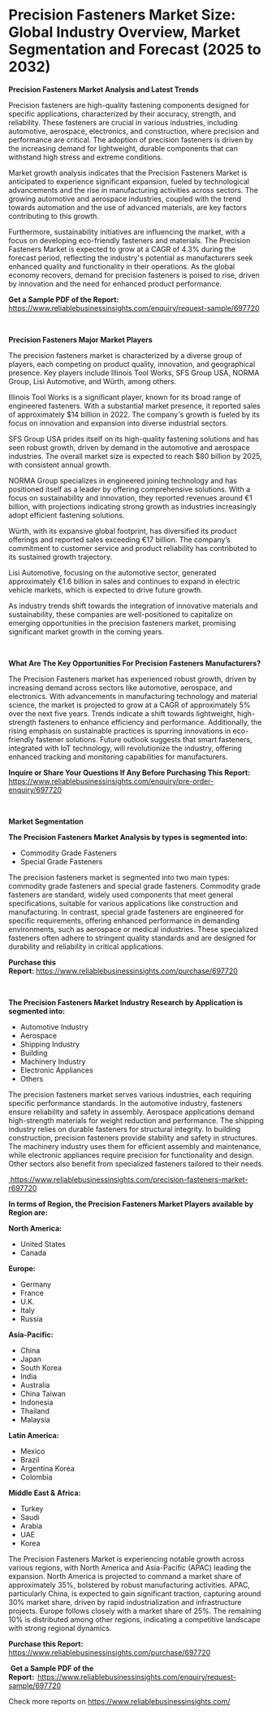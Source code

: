 <p><h1>Precision Fasteners Market Size: Global Industry Overview, Market Segmentation and Forecast (2025 to 2032)</h1></p><p><strong>Precision Fasteners Market Analysis and Latest Trends</strong></p>
<p><p>Precision fasteners are high-quality fastening components designed for specific applications, characterized by their accuracy, strength, and reliability. These fasteners are crucial in various industries, including automotive, aerospace, electronics, and construction, where precision and performance are critical. The adoption of precision fasteners is driven by the increasing demand for lightweight, durable components that can withstand high stress and extreme conditions.</p><p>Market growth analysis indicates that the Precision Fasteners Market is anticipated to experience significant expansion, fueled by technological advancements and the rise in manufacturing activities across sectors. The growing automotive and aerospace industries, coupled with the trend towards automation and the use of advanced materials, are key factors contributing to this growth.</p><p>Furthermore, sustainability initiatives are influencing the market, with a focus on developing eco-friendly fasteners and materials. The Precision Fasteners Market is expected to grow at a CAGR of 4.3% during the forecast period, reflecting the industry's potential as manufacturers seek enhanced quality and functionality in their operations. As the global economy recovers, demand for precision fasteners is poised to rise, driven by innovation and the need for enhanced product performance.</p></p>
<p><strong>Get a Sample PDF of the Report:&nbsp;</strong> <a href="https://www.reliablebusinessinsights.com/enquiry/request-sample/697720?utm_campaign=2274&utm_medium=2&utm_source=Github&utm_content=ia&utm_term=23032025&utm_id=precision-fasteners">https://www.reliablebusinessinsights.com/enquiry/request-sample/697720</a></p>
<p>&nbsp;</p>
<p><strong>Precision Fasteners Major Market Players</strong></p>
<p><p>The precision fasteners market is characterized by a diverse group of players, each competing on product quality, innovation, and geographical presence. Key players include Illinois Tool Works, SFS Group USA, NORMA Group, Lisi Automotive, and Würth, among others.</p><p>Illinois Tool Works is a significant player, known for its broad range of engineered fasteners. With a substantial market presence, it reported sales of approximately $14 billion in 2022. The company's growth is fueled by its focus on innovation and expansion into diverse industrial sectors.</p><p>SFS Group USA prides itself on its high-quality fastening solutions and has seen robust growth, driven by demand in the automotive and aerospace industries. The overall market size is expected to reach $80 billion by 2025, with consistent annual growth.</p><p>NORMA Group specializes in engineered joining technology and has positioned itself as a leader by offering comprehensive solutions. With a focus on sustainability and innovation, they reported revenues around €1 billion, with projections indicating strong growth as industries increasingly adopt efficient fastening solutions.</p><p>Würth, with its expansive global footprint, has diversified its product offerings and reported sales exceeding €17 billion. The company’s commitment to customer service and product reliability has contributed to its sustained growth trajectory.</p><p>Lisi Automotive, focusing on the automotive sector, generated approximately €1.6 billion in sales and continues to expand in electric vehicle markets, which is expected to drive future growth.</p><p>As industry trends shift towards the integration of innovative materials and sustainability, these companies are well-positioned to capitalize on emerging opportunities in the precision fasteners market, promising significant market growth in the coming years.</p></p>
<p>&nbsp;</p>
<p><strong>What Are The Key Opportunities For Precision Fasteners Manufacturers?</strong></p>
<p><p>The Precision Fasteners market has experienced robust growth, driven by increasing demand across sectors like automotive, aerospace, and electronics. With advancements in manufacturing technology and material science, the market is projected to grow at a CAGR of approximately 5% over the next five years. Trends indicate a shift towards lightweight, high-strength fasteners to enhance efficiency and performance. Additionally, the rising emphasis on sustainable practices is spurring innovations in eco-friendly fastener solutions. Future outlook suggests that smart fasteners, integrated with IoT technology, will revolutionize the industry, offering enhanced tracking and monitoring capabilities for manufacturers.</p></p>
<p><strong>Inquire or Share Your Questions If Any Before Purchasing This Report:</strong> <a href="https://www.reliablebusinessinsights.com/enquiry/pre-order-enquiry/697720?utm_campaign=2274&utm_medium=2&utm_source=Github&utm_content=ia&utm_term=23032025&utm_id=precision-fasteners">https://www.reliablebusinessinsights.com/enquiry/pre-order-enquiry/697720</a></p>
<p>&nbsp;</p>
<p><strong>Market Segmentation</strong></p>
<p><strong>The Precision Fasteners Market Analysis by types is segmented into:</strong></p>
<p><ul><li>Commodity Grade Fasteners</li><li>Special Grade Fasteners</li></ul></p>
<p><p>The precision fasteners market is segmented into two main types: commodity grade fasteners and special grade fasteners. Commodity grade fasteners are standard, widely used components that meet general specifications, suitable for various applications like construction and manufacturing. In contrast, special grade fasteners are engineered for specific requirements, offering enhanced performance in demanding environments, such as aerospace or medical industries. These specialized fasteners often adhere to stringent quality standards and are designed for durability and reliability in critical applications.</p></p>
<p><strong>Purchase this Report:&nbsp;</strong><a href="https://www.reliablebusinessinsights.com/purchase/697720?utm_campaign=2274&utm_medium=2&utm_source=Github&utm_content=ia&utm_term=23032025&utm_id=precision-fasteners">https://www.reliablebusinessinsights.com/purchase/697720</a></p>
<p>&nbsp;</p>
<p><strong>The Precision Fasteners Market Industry Research by Application is segmented into:</strong></p>
<p><ul><li>Automotive Industry</li><li>Aerospace</li><li>Shipping Industry</li><li>Building</li><li>Machinery Industry</li><li>Electronic Appliances</li><li>Others</li></ul></p>
<p><p>The precision fasteners market serves various industries, each requiring specific performance standards. In the automotive industry, fasteners ensure reliability and safety in assembly. Aerospace applications demand high-strength materials for weight reduction and performance. The shipping industry relies on durable fasteners for structural integrity. In building construction, precision fasteners provide stability and safety in structures. The machinery industry uses them for efficient assembly and maintenance, while electronic appliances require precision for functionality and design. Other sectors also benefit from specialized fasteners tailored to their needs.</p></p>
<p><a href="https://www.reliablebusinessinsights.com/precision-fasteners-market-r697720?utm_campaign=2274&utm_medium=2&utm_source=Github&utm_content=ia&utm_term=23032025&utm_id=precision-fasteners">&nbsp;https://www.reliablebusinessinsights.com/precision-fasteners-market-r697720</a></p>
<p><strong>In terms of Region, the Precision Fasteners Market Players available by Region are:</strong></p>
<p>
    <p> <strong> North America: </strong>
        <ul>
            <li>United States</li>
            <li>Canada</li>
        </ul>
        </p> 
    <p> <strong> Europe: </strong>
        <ul>
            <li>Germany</li>
            <li>France</li>
            <li>U.K.</li>
            <li>Italy</li>
            <li>Russia</li>
        </ul>
        </p> 
    <p> <strong> Asia-Pacific: </strong>
        <ul>
            <li>China</li>
            <li>Japan</li>
            <li>South Korea</li>
            <li>India</li>
            <li>Australia</li>
            <li>China Taiwan</li>
            <li>Indonesia</li>
            <li>Thailand</li>
            <li>Malaysia</li>
        </ul>
        </p> 
    <p> <strong> Latin America: </strong>
        <ul>
            <li>Mexico</li>
            <li>Brazil</li>
            <li>Argentina Korea</li>
            <li>Colombia</li>
        </ul>
        </p> 
    <p> <strong> Middle East & Africa: </strong>
        <ul>
            <li>Turkey</li>
            <li>Saudi</li>
            <li>Arabia</li>
            <li>UAE</li>
            <li>Korea</li>
        </ul>
    </p>
    </p>
<p><p>The Precision Fasteners Market is experiencing notable growth across various regions, with North America and Asia-Pacific (APAC) leading the expansion. North America is projected to command a market share of approximately 35%, bolstered by robust manufacturing activities. APAC, particularly China, is expected to gain significant traction, capturing around 30% market share, driven by rapid industrialization and infrastructure projects. Europe follows closely with a market share of 25%. The remaining 10% is distributed among other regions, indicating a competitive landscape with strong regional dynamics.</p></p>
<p><strong>Purchase this Report: </strong><a href="https://www.reliablebusinessinsights.com/purchase/697720?utm_campaign=2274&utm_medium=2&utm_source=Github&utm_content=ia&utm_term=23032025&utm_id=precision-fasteners">https://www.reliablebusinessinsights.com/purchase/697720</a></p>
<p>&nbsp;<strong>Get a Sample PDF of the Report:&nbsp;&nbsp;</strong><a href="https://www.reliablebusinessinsights.com/enquiry/request-sample/697720?utm_campaign=2274&utm_medium=2&utm_source=Github&utm_content=ia&utm_term=23032025&utm_id=precision-fasteners">https://www.reliablebusinessinsights.com/enquiry/request-sample/697720</a></p>
<p><strong></strong></p>
<p>Check more reports on <a href="https://www.reliablebusinessinsights.com/?utm_campaign=2274&utm_medium=2&utm_source=Github&utm_content=ia&utm_term=23032025&utm_id=precision-fasteners">https://www.reliablebusinessinsights.com/</a></p>